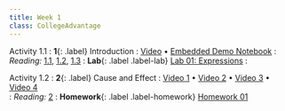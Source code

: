 ```yaml
---
title: Week 1
class: CollegeAdvantage
---
```


Activity 1.1
: **1**{: .label} Introduction
: [Video](https://www.youtube.com/watch?v=BKgdDLrSC5s) &#8226; [Embedded Demo Notebook](http://34.125.96.150/hub/user-redirect/git-pull?repo=https%3A%2F%2Fgithub.com%2FInclusion-Bridge%2F2023-DS-College-Advanatge&branch=main&urlpath=tree%2F2023-DS-College-Advanatge%2Flec+notebooks%2Flec01.ipynb)
: _Reading:_ [1.1](https://inferentialthinking.com/chapters/01/1/intro.html), [1.2](https://inferentialthinking.com/chapters/01/2/why-data-science.html), [1.3](https://inferentialthinking.com/chapters/01/3/Plotting_the_Classics.html)
: **Lab**{: .label .label-lab} [Lab 01: Expressions](http://34.125.96.150/hub/user-redirect/git-pull?repo=https%3A%2F%2Fgithub.com%2FInclusion-Bridge%2F2023-DS-College-Advanatge&branch=main&urlpath=tree%2F2023-DS-College-Advanatge%2Fmaterials%2Flab01%2Fstudent%2Flab01.ipynb)
: <!--[Lab 01 Worksheet]()-->

Activity 1.2
: **2**{: .label} Cause and Effect
: [Video 1](https://www.youtube.com/watch?v=mKT6tJTwwL0) &#8226; [Video 2](https://www.youtube.com/watch?v=esDCoUrT0t8) &#8226; [Video 3](https://www.youtube.com/watch?v=Vu23eyOBrnE) &#8226; [Video 4](https://www.youtube.com/watch?v=zQKuNDEkKTM)  
: _Reading:_ [2](https://inferentialthinking.com/chapters/02/causality-and-experiments.html)
: **Homework**{: .label .label-homework} [Homework 01](http://34.125.96.150/hub/user-redirect/git-pull?repo=https%3A%2F%2Fgithub.com%2FInclusion-Bridge%2F2023-DS-College-Advanatge&branch=main&urlpath=tree%2F2023-DS-College-Advanatge%2Fmaterials%2Fhw01%2Fstudent%2Fhw01.ipynb)
